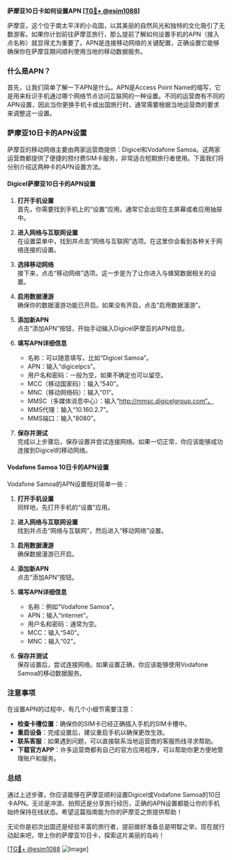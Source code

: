 **萨摩亚10日卡如何设置APN [[TG💪+ @esim1088](https://t.me/s/esim1088)]**

萨摩亚，这个位于南太平洋的小岛国，以其美丽的自然风光和独特的文化吸引了无数游客。如果你计划前往萨摩亚旅行，那么提前了解如何设置手机的APN（接入点名称）就显得尤为重要了。APN是连接移动网络的关键配置，正确设置它能够确保你在萨摩亚期间顺利使用当地的移动数据服务。

### 什么是APN？

首先，让我们简单了解一下APN是什么。APN是Access Point Name的缩写，它是用来标识手机通过哪个网络节点访问互联网的一种设置。不同的运营商有不同的APN设置，因此当你更换手机卡或出国旅行时，通常需要根据当地运营商的要求来调整这一设置。

### 萨摩亚10日卡的APN设置

萨摩亚的移动网络主要由两家运营商提供：Digicel和Vodafone Samoa。这两家运营商都提供了便捷的预付费SIM卡服务，非常适合短期旅行者使用。下面我们将分别介绍这两种卡的APN设置方法。

#### Digicel萨摩亚10日卡的APN设置

1. **打开手机设置**  
   首先，你需要找到手机上的“设置”应用。通常它会出现在主屏幕或者应用抽屉中。

2. **进入网络与互联网设置**  
   在设置菜单中，找到并点击“网络与互联网”选项。在这里你会看到各种关于网络连接的设置。

3. **选择移动网络**  
   接下来，点击“移动网络”选项。这一步是为了让你进入与蜂窝数据相关的设置。

4. **启用数据漫游**  
   确保你的数据漫游功能已开启。如果没有开启，点击“启用数据漫游”。

5. **添加新APN**  
   点击“添加APN”按钮，开始手动输入Digicel萨摩亚的APN信息。

6. **填写APN详细信息**  
   - 名称：可以随意填写，比如“Digicel Samoa”。
   - APN：输入“digicelpcs”。
   - 用户名和密码：一般为空，如果不确定也可以留空。
   - MCC（移动国家码）：输入“540”。
   - MNC（移动网络码）：输入“01”。
   - MMSC（多媒体消息中心）：输入“http://mmsc.digicelgroup.com”。
   - MMS代理：输入“10.160.2.7”。
   - MMS端口：输入“8080”。

7. **保存并测试**  
   完成以上步骤后，保存设置并尝试连接网络。如果一切正常，你应该能够成功连接到Digicel的移动网络。

#### Vodafone Samoa 10日卡的APN设置

Vodafone Samoa的APN设置相对简单一些：

1. **打开手机设置**  
   同样地，先打开手机的“设置”应用。

2. **进入网络与互联网设置**  
   找到并点击“网络与互联网”，然后进入“移动网络”设置。

3. **启用数据漫游**  
   确保数据漫游已开启。

4. **添加新APN**  
   点击“添加APN”按钮。

5. **填写APN详细信息**  
   - 名称：例如“Vodafone Samoa”。
   - APN：输入“internet”。
   - 用户名和密码：通常为空。
   - MCC：输入“540”。
   - MNC：输入“02”。

6. **保存并测试**  
   保存设置后，尝试连接网络。如果设置正确，你应该能够使用Vodafone Samoa的移动数据服务。

### 注意事项

在设置APN的过程中，有几个小细节需要注意：

- **检查卡槽位置**：确保你的SIM卡已经正确插入手机的SIM卡槽中。
- **重启设备**：完成设置后，建议重启手机以确保更改生效。
- **联系客服**：如果遇到问题，可以直接联系当地运营商的客服热线寻求帮助。
- **下载官方APP**：许多运营商都有自己的官方应用程序，可以帮助你更方便地管理账户和服务。

### 总结

通过上述步骤，你应该能够在萨摩亚顺利设置Digicel或Vodafone Samoa的10日卡APN。无论是冲浪、拍照还是分享旅行经历，正确的APN设置都能让你的手机始终保持在线状态。希望这篇指南能为你的萨摩亚之旅提供帮助！

无论你是初次出国还是经验丰富的旅行者，提前做好准备总是明智之举。现在就行动起来吧，带上你的萨摩亚10日卡，探索这片美丽的岛屿！  

[[TG💪+ @esim1088](https://t.me/s/esim1088) ![Image](https://i.postimg.cc/4NQfJmqS/Snipaste-2025-05-13-00-14-12.png)]